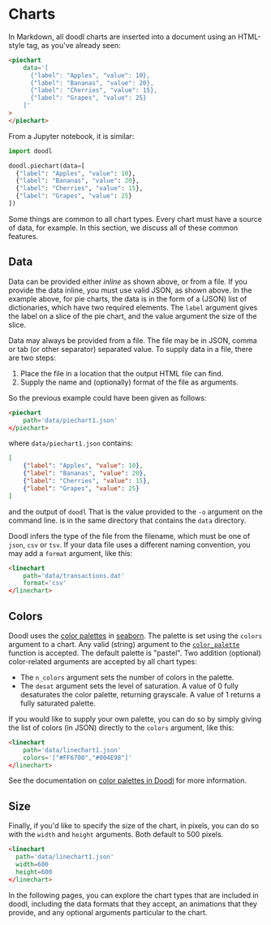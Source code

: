 # Charts

In Markdown, all doodl charts are inserted into a document using an HTML-style
tag, as you've already seen:

```html
<piechart
    data='[
      {"label": "Apples", "value": 10},
      {"label": "Bananas", "value": 20},
      {"label": "Cherries", "value": 15},
      {"label": "Grapes", "value": 25}
    ]'
>
</piechart>
```

From a Jupyter notebook, it is similar:

```python
import doodl

doodl.piechart(data=[
  {"label": "Apples", "value": 10},
  {"label": "Bananas", "value": 20},
  {"label": "Cherries", "value": 15},
  {"label": "Grapes", "value": 25}
])
```

Some things are common to all chart types. Every chart must have a
source of data, for example. In this section, we discuss all of these
common features.

## Data

Data can be provided either *inline* as shown above, or from a file.
If you provide the data inline, you must use valid JSON, as shown
above. In the example above, for pie charts, the data is in the
form of a (JSON) list of dictionaries, which have two required
elements. The `label` argument gives the label on a slice of
the pie chart, and the value argument the size of the slice.

Data may always be provided from a file. The file may be in JSON,
comma or tab (or other separator) separated value. To supply data
in a file, there are two steps:

1. Place the file in a location that the output HTML file can find.
2. Supply the name and (optionally) format of the file as arguments.

So the previous example could have been given as follows:

```html
<piechart
    path='data/piechart1.json'
</piechart>
```

where `data/piechart1.json` contains:

```json
[
    {"label": "Apples", "value": 10},
    {"label": "Bananas", "value": 20},
    {"label": "Cherries", "value": 15},
    {"label": "Grapes", "value": 25}
]
```

and the output of `doodl`
<span class="marginnote">
That is the value provided to the `-o` argument on the command line.
</span>
is in the same directory that contains the `data` directory.

Doodl infers the type of the file from the filename, which
must be one of `json`, `csv` or `tsv`. If your data file
uses a different naming convention, you may add a `format`
argument, like this:

```html
<linechart
    path='data/transactions.dat'
    format='csv'
</linechart>
```

## Colors

Doodl uses the [color palettes](https://seaborn.pydata.org/tutorial/color_palettes.html)
in [seaborn](https://seaborn.pydata.org/index.html).
The palette is set using the `colors` argument to a chart.
Any valid (string) argument to the [`color_palette`](https://seaborn.pydata.org/generated/seaborn.color_palette.html)
function is accepted. The default palette is "pastel".
Two addition (optional) color-related arguments are accepted
by all chart types:

- The `n_colors` argument sets the number of colors in the palette.
- The `desat` argument sets the level of saturation. A value of 0
  fully desaturates the color palette, returning grayscale. A value
  of 1 returns a fully saturated palette.

If you would like to supply your own palette, you can do so by
simply giving the list of colors (in JSON) directly to the `colors`
argument, like this:

```html
<linechart
    path='data/linechart1.json'
    colors='["#FF6700","#004E98"]'
</linechart>
```

See the documentation on
[color palettes in Doodl](/color)
for more information.

## Size

Finally, if you'd like to specify the size of the chart, in
pixels, you can do so with the `width` and `height` arguments.
Both default to 500 pixels.

```html
<linechart
  path='data/linechart1.json'
  width=600
  height=600
</linechart>

```

In the following pages, you can explore the chart types that are
included in doodl, including the data formats that they accept,
an animations that they provide, and any optional arguments
particular to the chart.
